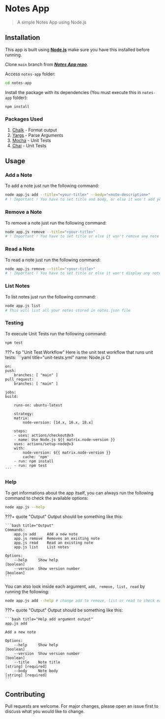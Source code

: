 # Notes App

> A simple Notes App using Node.js

## Installation

This app is built using [**Node.js**](https://nodejs.org/en/download/) make sure you have this installed before running.

Clone `main` branch from [***Notes App repo***](https://github.com/joaohb07/notes-app).

Access `notes-app` folder:

```bash title="Access app folder"
cd notes-app
```

Install the package with its dependencies (You must execute this in `notes-app` folder):

```bash title="Install app package"
npm install
```

### Packages Used

1. [Chalk](https://www.npmjs.com/package/chalk) - Format output
2. [Yargs](https://www.npmjs.com/package/yargs) - Parse Arguments
3. [Mocha](https://mochajs.org/) - Unit Tests
4. [Chai](https://www.chaijs.com/) - Unit Tests

## Usage

### Add a Note

To add a note just run the following command:

```bash title="Add a Note"
node app.js add --title="<your-title>" --body="<note-description>"
# ! Important ! You have to set title and body, or else it won't add your note
```

### Remove a Note

To remove a note just run the following command:

```bash title="Remove a Note"
node app.js remove --title="<your-title>"
# ! Important ! You have to set title or else it won't remove any note
```

### Read a Note

To read a note just run the following command:

```bash title="Remove a Note"
node app.js remove --title="<your-title>"
# ! Important ! You have to set title or else it won't display any note
```

### List Notes

To list notes just run the following command:

```bash title="List Notes"
node app.js list 
# This will list all your notes stored in notes.json file
```

### Testing

To execute Unit Tests run the following command:

```bash title="Unit Tests"
npm test
```

???+ tip "Unit Test Workflow"
    Here is the unit test workflow that runs unit tests:
    ```yaml title="unit-tests.yml"
    name: Node.js CI

    on:
    push:
        branches: [ "main" ]
    pull_request:
        branches: [ "main" ]

    jobs:
    build:

        runs-on: ubuntu-latest

        strategy:
        matrix:
            node-version: [14.x, 16.x, 18.x]

        steps:
        - uses: actions/checkout@v3
        - name: Use Node.js ${{ matrix.node-version }}
        uses: actions/setup-node@v3
        with:
            node-version: ${{ matrix.node-version }}
            cache: 'npm'
        - run: npm install
        - run: npm test
    ```

### Help

To get informations about the app itself, you can always run the following command to check the available options:

```bash title="Check Commands"
node app.js --help
```

???+ quote "Output"
    Output should be something like this:

    ```bash title="Output"
    Commands:
        app.js add     Add a new note
        app.js remove  Removes an existing note
        app.js read    Read an existing note
        app.js list    List notes

    Options:
        --help     Show help                                                 [boolean]
        --version  Show version number                                       [boolean]
    ```

You can also look inside each argument, `add, remove, list, read` by running the following:

```bash title="Help argument"
node app.js add --help # change add to remove, list or read to check each argument info
```

???+ quote "Output"
    Output should be something like this:

    ```bash title="Help add argument output"
    app.js add

    Add a new note

    Options:
        --help     Show help                                                 [boolean]
        --version  Show version number                                       [boolean]
        --title    Note title                                      [string] [required]
        --body     Note body                                       [string] [required]
    ```

## Contributing

Pull requests are welcome. For major changes, please open an issue first to discuss what you would like to change.
